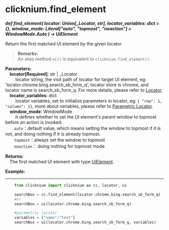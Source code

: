 # clicknium.find_element
***def find_element(
        locator: Union[_Locator, str],
        locator_variables: dict = {},
        window_mode: Literal["auto", "topmost", "noaction"] = WindowMode.Auto
    ) -> UiElement***  

Return the first matched UI element by the given locator.

> **Remarks:**  
>An alias method `ui()` is equivalent to `clicknium.find_element()`. 

**Parameters:**  
    &emsp;**locator[Required]**: str | _Locator   
        &emsp;&emsp; locator string, the visit path of locator for target UI element, eg: 'locator.chrome.bing.search_sb_form_q', locator store is chrome, and locator name is search_sb_form_q. For more details, please refer to [Locator](./doc/automation/locator.md).   
    &emsp;**locator_variables**: dict  
        &emsp;&emsp; locator variables, set to initialize parameters in locator, eg: `{ "row": 1,  "column": 1}`, more about variables, please refer to [Parametric Locator](./doc/automation/parametric_locator.md).  
    &emsp;**window_mode**: WindowMode  
        &emsp;&emsp; It defines whether to set the UI element's parent window to topmost before an action is invoked.  
        &emsp;&emsp;`auto`：default value, which means setting the window to topmost if it is not, and doing nothing if it is already topmost.  
        &emsp;&emsp;`topmost`：always set the window to topmost  
        &emsp;&emsp;`noaction`： doing nothing for topmost mode 

**Returns:**  
    &emsp;The first matched UI element with type [UiElement](./doc/api/python/uielement/uielement.md).

**Example:**
***
```python
    from clicknium import clicknium as cc, locator, ui

    searchBox = cc.find_element(locator.chrome.bing.search_sb_form_q)
    #or 
    searchBox = ui(locator.chrome.bing.search_sb_form_q)

    #parametric locator
    variables = {"name":"test"}
    searchBox = ui(locator.chrome.bing.search_sb_form_q, variables)
```